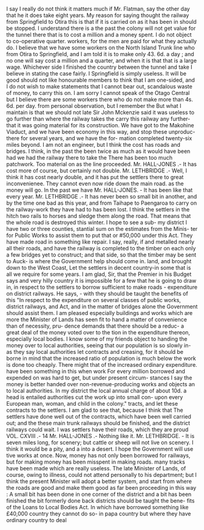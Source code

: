 I say I really do not think it matters much if Mr. Flatman, say the other day that he it does take eight years. My reason for saying thought the railway from Springfield to Otira this is that if it is carried on as it has been in should be stopped. I understand there is a the past the colony will not get value for the tunnel there that is to cost a million and a money spent. I do not object to co-operative quarter. workers, for the men are paid for what they actually do. I believe that we have some workers on the North Island Trunk line who from Otira to Springfield, and I am told it is to make only 43. 6d. a day ; and no one will say cost a million and a quarter, and when it is that that is a large wage. Whichever side I finished the country between the tunnel and take I believe in stating the case fairly. I Springfield is simply useless. It will be good should not like honourable members to think that I am one-sided, and I do not wish to make statements that I cannot bear out, scandalous waste of money, to carry this on. I am sorry I cannot speak of the Otago Central but I believe there are some workers there who do not make more than 4s. 6d. per day. from personal observation, but I remember the But what I maintain is that we should not late Sir John Mckenzie said it was useless to go further than where the railway takes the carry this railway any further-that it was going material for its construction. We have got to the Makohine Viaduct, and we have been economy in this way, and stop these unproduc- there for several years, and we have the for- mation completed twenty-six miles beyond. I am not an engineer, but I think the cost has roads and bridges. I think, in the past the been twice as much as it would have been had we had the railway there to take the There has been too much patchwork. Too material on as the line proceeded. Mr. HALL-JONES .- It has cost more of course, but certainly not double. Mr. LETHBRIDGE .- Well, I think it has cost nearly double, and it has put the settlers there to great inconvenienee. They cannot even now ride down the main road. as the money will go. In the past we have Mr. HALL-JONES. - It has been like that every year. Mr. LETHBRIDGE .- It has never been so small bit in another, and by the time one bad as this year, and from Taihape to Paengaroa to carry on the railway-work they have had to has been lost. I think the settlers in the hitch two rails to horses and sledge them along the road. That means that the whole road is destroyed this winter. I hope to see a sub- my district I have two or three counties, stantial sum on the estimates from the Minis- ter for Public Works to assist them to put that or #50,000 under this Act. They have made road in something like repair. I say, really, if and metalled nearly all their roads, and have the railway is completed to the timber on each only a few bridges yet to construct; and that side, so that the timber may be sent to Auck- is where the Government help should come in. land, and brought down to the West Coast, Let the settlers in decent country-in some that is all we require for some years. I am glad, Sir, that the Premier in his Budget says and very hilly country it is impossible for a few that he is going to draw in, in respect to the settlers to borrow sufficient to make roads - expenditure on district railways. He says, - with they should be taught the benefits of this "In respect to the expenditure on several classes of public works, district railways, and Act, and in the matter of bridges alone the Government should assist them. I am pleased especially buildings and works which are more the Minister of Lands has seen fit to hand a matter of convenience than of necessity, pru- dence demands that there should be a reduc- a great deal of the money voted over to the tion in the expenditure thereon, especially local bodies. I know some of my friends object to handing the money over to local authorities, seeing that our population is so slowly in- as they say local authorities let contracts and creasing, for it should be borne in mind that the increased ratio of population is much below the work is done too cheaply. There might that of the increased ordinary expenditure. have been something in this when work For every million borrowed and expended on was hard to get, but under present circum- stances I say the money is better handed over non-revenue-producing works and objects an to local authorities. In my district the local annual charge of about 10d. a head is entailed authorities cut the work up into small con- upon every European man, woman, and child in the colony." tracts, and let these contracts to the settlers. I am glad to see that, because I think that The settlers have done well out of the contracts, which have been well carried out; and the these main trunk railways should be finished, and the district railways could wait. I was settlers have their roads, which they are proud VOL. CXVIII .- 14 Mr. HALL-JONES .- Nothing like it. Mr. LETHBRIDGE. - It is seven miles long, for scenery; but cattle or sheep will not live on scenery. I think it would be a pity, and a into a desert. I hope the Government will use tive works at once. Now, money has not only been borrowed for railways, but for making money has been misspent in making roads. many tracks have been made which are really useless. The late Minister of Lands, of course, owing to illness, could not attend personally to his department; but I think the present Minister will adopt a better system, and start from where the roads are good and make them good as far been proceeding in this way : A small bit has been done in one corner of the district and a bit has been finished the bit formerly done back districts should be taught the bene- fits of the Loans to Local Bodies Act. In which have borrowed something like £40,000 country they cannot do so- in papa country but where they have ordinary country to deal 